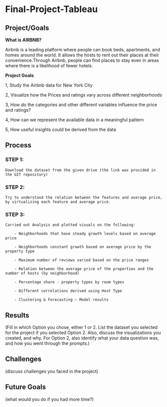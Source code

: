 # Final-Project-Tableau

## Project/Goals
<n> <b>  What is AIRBNB? </b>  </n>

Airbnb is a leading platform where people can book beds, apartments, and homes around the world. It allows the hosts to rent out their places at their convenience.Through Airbnb, people can find places to stay even in areas where there is a likelihood of fewer hotels.

<n> <b>  Project Goals </b>  </n>

1, Study the Airbnb data for New York City

2, Visualize how the Prices and ratings vary across different neighborhoods

3, How do the categories and other different variables influence the price and ratings?

4, How can we represent the available data in a meaningful pattern

5, How useful insights could be derived from the data


## Process
### STEP 1:
    Download the dataset from the given drive (the link was provided in the GIT repository)
### STEP 2:
    Try to understand the relation between the features and average price, by virtualizing each feature and average price.
### STEP 3:
    Carried out Analysis and plotted visuals on the following:

	    - Neighborhoods that have steady growth levels based on average price

 	    - Neighborhoods constant growth based on average price by the property type

	    - Maximum number of reviews varied based on the price ranges

	    - Relation between the average price of the properties and the number of hosts (by neighborhood)

	    - Percentage share - property types by room types

	    - Different correlations derived using Host Type

	    - Clustering & Forecasting – Model results

## Results
(Fill in which Option you chose, either 1 or 2. List the dataset you selected for the project if you selected Option 2. Also, discuss the visualizations you created, and why. For Option 2, also identify what your data question was, and how you went through the prompts.)

## Challenges 
(discuss challenges you faced in the project)

## Future Goals
(what would you do if you had more time?)
